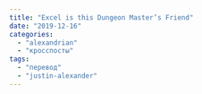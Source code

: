 ```yaml
---
title: "Excel is this Dungeon Master’s Friend"
date: "2019-12-16"
categories: 
  - "alexandrian"
  - "кросспосты"
tags: 
  - "перевод"
  - "justin-alexander"
---
```



